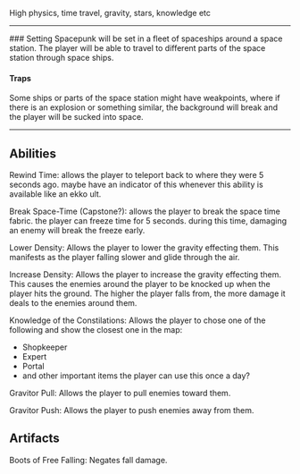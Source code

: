 High physics, time travel, gravity, stars, knowledge etc

<hr>
### Setting
Spacepunk will be set in a fleet of spaceships around a space station. The player will be able to travel to different parts of the space station through space ships. 

#### Traps
Some ships or parts of the space station might have weakpoints, where if there is an explosion or something similar, the background will break and the player will be sucked into space.
 <hr>

## Abilities
Rewind Time:
allows the player to teleport back to where they were 5 seconds ago. maybe have an indicator of this whenever this ability is available like an ekko ult.

Break Space-Time (Capstone?):
allows the player to break the space time fabric. the player can freeze time for 5 seconds. during this time, damaging an enemy will break the freeze early.

Lower Density: 
Allows the player to lower the gravity effecting them. This manifests as the player falling slower and glide through the air.

Increase Density:
Allows the player to increase the gravity effecting them. This causes the enemies around the player to be knocked up when the player hits the ground. The higher the player falls from, the more damage it deals to the enemies around them.

Knowledge of the Constilations:
Allows the player to chose one of the following and show the closest one in the map:
- Shopkeeper
- Expert
- Portal
- and other important items
the player can use this once a day?

Gravitor Pull:
Allows the player to pull enemies toward them.

Gravitor Push:
Allows the player to push enemies away from them.


## Artifacts
Boots of Free Falling:
Negates fall damage.